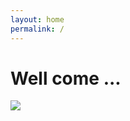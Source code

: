```yaml
---
layout: home
permalink: /
---
```


# Well come ...

![](https://tse4.mm.bing.net/th?id=OIP.S49rb4JIxKE7wTCmeBaTqQE0DK&pid=15.1&P=0&w=229&h=151/)
